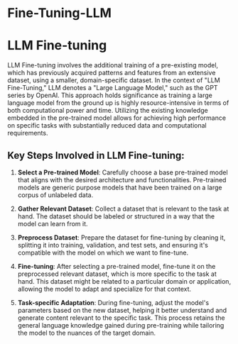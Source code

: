 # Fine-Tuning-LLM

# LLM Fine-tuning

LLM Fine-tuning involves the additional training of a pre-existing model, which has previously acquired patterns and features from an extensive dataset, using a smaller, domain-specific dataset. In the context of "LLM Fine-Tuning," LLM denotes a "Large Language Model," such as the GPT series by OpenAI. This approach holds significance as training a large language model from the ground up is highly resource-intensive in terms of both computational power and time. Utilizing the existing knowledge embedded in the pre-trained model allows for achieving high performance on specific tasks with substantially reduced data and computational requirements.

## Key Steps Involved in LLM Fine-tuning:

1. **Select a Pre-trained Model**: Carefully choose a base pre-trained model that aligns with the desired architecture and functionalities. Pre-trained models are generic purpose models that have been trained on a large corpus of unlabeled data.

2. **Gather Relevant Dataset**: Collect a dataset that is relevant to the task at hand. The dataset should be labeled or structured in a way that the model can learn from it.

3. **Preprocess Dataset**: Prepare the dataset for fine-tuning by cleaning it, splitting it into training, validation, and test sets, and ensuring it's compatible with the model on which we want to fine-tune.

4. **Fine-tuning**: After selecting a pre-trained model, fine-tune it on the preprocessed relevant dataset, which is more specific to the task at hand. This dataset might be related to a particular domain or application, allowing the model to adapt and specialize for that context.

5. **Task-specific Adaptation**: During fine-tuning, adjust the model's parameters based on the new dataset, helping it better understand and generate content relevant to the specific task. This process retains the general language knowledge gained during pre-training while tailoring the model to the nuances of the target domain.

